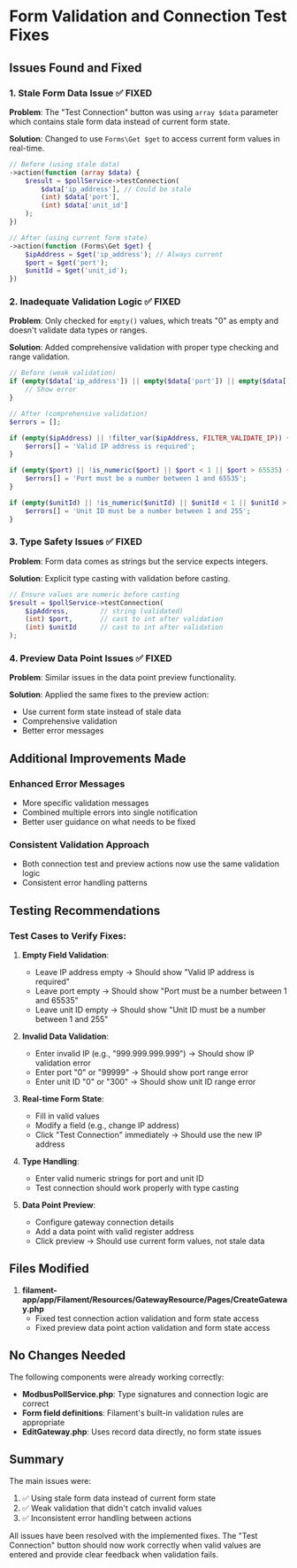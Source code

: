 # Form Validation and Connection Test Fixes

## Issues Found and Fixed

### 1. **Stale Form Data Issue** ✅ FIXED
**Problem**: The "Test Connection" button was using `array $data` parameter which contains stale form data instead of current form state.

**Solution**: Changed to use `Forms\Get $get` to access current form values in real-time.

```php
// Before (using stale data)
->action(function (array $data) {
    $result = $pollService->testConnection(
        $data['ip_address'], // Could be stale
        (int) $data['port'],
        (int) $data['unit_id']
    );
})

// After (using current form state)
->action(function (Forms\Get $get) {
    $ipAddress = $get('ip_address'); // Always current
    $port = $get('port');
    $unitId = $get('unit_id');
})
```

### 2. **Inadequate Validation Logic** ✅ FIXED
**Problem**: Only checked for `empty()` values, which treats "0" as empty and doesn't validate data types or ranges.

**Solution**: Added comprehensive validation with proper type checking and range validation.

```php
// Before (weak validation)
if (empty($data['ip_address']) || empty($data['port']) || empty($data['unit_id'])) {
    // Show error
}

// After (comprehensive validation)
$errors = [];

if (empty($ipAddress) || !filter_var($ipAddress, FILTER_VALIDATE_IP)) {
    $errors[] = 'Valid IP address is required';
}

if (empty($port) || !is_numeric($port) || $port < 1 || $port > 65535) {
    $errors[] = 'Port must be a number between 1 and 65535';
}

if (empty($unitId) || !is_numeric($unitId) || $unitId < 1 || $unitId > 255) {
    $errors[] = 'Unit ID must be a number between 1 and 255';
}
```

### 3. **Type Safety Issues** ✅ FIXED
**Problem**: Form data comes as strings but the service expects integers.

**Solution**: Explicit type casting with validation before casting.

```php
// Ensure values are numeric before casting
$result = $pollService->testConnection(
    $ipAddress,        // string (validated)
    (int) $port,       // cast to int after validation
    (int) $unitId      // cast to int after validation
);
```

### 4. **Preview Data Point Issues** ✅ FIXED
**Problem**: Similar issues in the data point preview functionality.

**Solution**: Applied the same fixes to the preview action:
- Use current form state instead of stale data
- Comprehensive validation
- Better error messages

## Additional Improvements Made

### Enhanced Error Messages
- More specific validation messages
- Combined multiple errors into single notification
- Better user guidance on what needs to be fixed

### Consistent Validation Approach
- Both connection test and preview actions now use the same validation logic
- Consistent error handling patterns

## Testing Recommendations

### Test Cases to Verify Fixes:

1. **Empty Field Validation**:
   - Leave IP address empty → Should show "Valid IP address is required"
   - Leave port empty → Should show "Port must be a number between 1 and 65535"
   - Leave unit ID empty → Should show "Unit ID must be a number between 1 and 255"

2. **Invalid Data Validation**:
   - Enter invalid IP (e.g., "999.999.999.999") → Should show IP validation error
   - Enter port "0" or "99999" → Should show port range error
   - Enter unit ID "0" or "300" → Should show unit ID range error

3. **Real-time Form State**:
   - Fill in valid values
   - Modify a field (e.g., change IP address)
   - Click "Test Connection" immediately → Should use the new IP address

4. **Type Handling**:
   - Enter valid numeric strings for port and unit ID
   - Test connection should work properly with type casting

5. **Data Point Preview**:
   - Configure gateway connection details
   - Add a data point with valid register address
   - Click preview → Should use current form values, not stale data

## Files Modified

1. **filament-app/app/Filament/Resources/GatewayResource/Pages/CreateGateway.php**
   - Fixed test connection action validation and form state access
   - Fixed preview data point action validation and form state access

## No Changes Needed

The following components were already working correctly:
- **ModbusPollService.php**: Type signatures and connection logic are correct
- **Form field definitions**: Filament's built-in validation rules are appropriate
- **EditGateway.php**: Uses record data directly, no form state issues

## Summary

The main issues were:
1. ✅ Using stale form data instead of current form state
2. ✅ Weak validation that didn't catch invalid values
3. ✅ Inconsistent error handling between actions

All issues have been resolved with the implemented fixes. The "Test Connection" button should now work correctly when valid values are entered and provide clear feedback when validation fails.